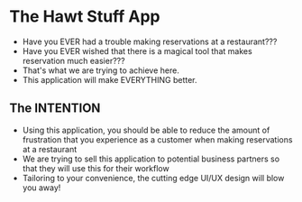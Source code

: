 # The Hawt Stuff App

* Have you EVER had a trouble making reservations at a restaurant???
* Have you EVER wished that there is a magical tool that makes reservation much easier???
* That's what we are trying to achieve here.
* This application will make EVERYTHING better.

## The INTENTION

* Using this application, you should be able to reduce the amount of frustration that you experience as a customer when making reservations at a restaurant
* We are trying to sell this application to potential business partners so that they will use this for their workflow
* Tailoring to your convenience, the cutting edge UI/UX design will blow you away!